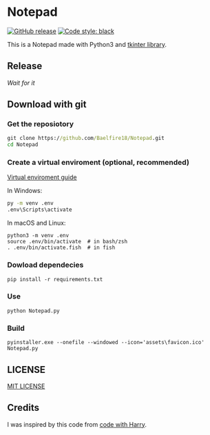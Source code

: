 # Notepad

[![GitHub release](https://img.shields.io/github/v/release/Baelfire18/Notepad.svg)](../../releases/latest)
<a href="https://github.com/psf/black"><img alt="Code style: black" src="https://img.shields.io/badge/code%20style-black-000000.svg"></a>

This is a Notepad made with Python3 and [tkinter library](https://docs.python.org/es/3/library/tkinter.html).

## Release

*Wait for it*

## Download with git

### Get the reposiotory

```cmd
git clone https://github.com/Baelfire18/Notepad.git
cd Notepad
```

### Create a virtual enviroment (optional, recommended)

[Virtual enviroment guide][venv-guide]

In Windows:

```cmd
py -m venv .env
.env\Scripts\activate
```

In macOS and Linux:

```shell
python3 -m venv .env
source .env/bin/activate  # in bash/zsh
. .env/bin/activate.fish  # in fish
```

### Dowload dependecies

```shell
pip install -r requirements.txt
```

### Use

```shell
python Notepad.py
```

### Build

```shell
pyinstaller.exe --onefile --windowed --icon='assets\favicon.ico' Notepad.py
```

## LICENSE

[MIT LICENSE](./LICENSE)

## Credits

I was inspired by this code from [code with Harry](https://www.codewithharry.com/videos/python-gui-tkinter-hindi-29).


[venv-guide]: https://packaging.python.org/guides/installing-using-pip-and-virtual-environments/#creating-a-virtual-environment
